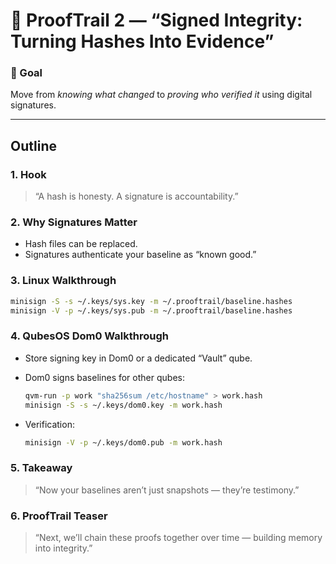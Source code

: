 # 🧩 **ProofTrail 2 — “Signed Integrity: Turning Hashes Into Evidence”**

### 🎯 Goal

Move from *knowing what changed* to *proving who verified it* using digital signatures.

---

## Outline

### 1. Hook

> “A hash is honesty. A signature is accountability.”

### 2. Why Signatures Matter

* Hash files can be replaced.
* Signatures authenticate your baseline as “known good.”

### 3. Linux Walkthrough

```bash
minisign -S -s ~/.keys/sys.key -m ~/.prooftrail/baseline.hashes
minisign -V -p ~/.keys/sys.pub -m ~/.prooftrail/baseline.hashes
```

### 4. QubesOS Dom0 Walkthrough

* Store signing key in Dom0 or a dedicated “Vault” qube.
* Dom0 signs baselines for other qubes:

  ```bash
  qvm-run -p work "sha256sum /etc/hostname" > work.hash
  minisign -S -s ~/.keys/dom0.key -m work.hash
  ```
* Verification:

  ```bash
  minisign -V -p ~/.keys/dom0.pub -m work.hash
  ```

### 5. Takeaway

> “Now your baselines aren’t just snapshots — they’re testimony.”

### 6. ProofTrail Teaser

> “Next, we’ll chain these proofs together over time — building memory into integrity.”
